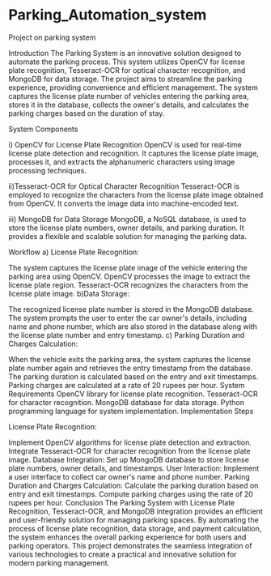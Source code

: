 # Parking_Automation_system
Project on parking system

Introduction The Parking System is an innovative solution designed to automate the parking process. This system utilizes OpenCV for license plate recognition, Tesseract-OCR for optical character recognition, and MongoDB for data storage. The project aims to streamline the parking experience, providing convenience and efficient management. The system captures the license plate number of vehicles entering the parking area, stores it in the database, collects the owner's details, and calculates the parking charges based on the duration of stay.

System Components

i) OpenCV for License Plate Recognition OpenCV is used for real-time license plate detection and recognition. It captures the license plate image, processes it, and extracts the alphanumeric characters using image processing techniques.

ii)Tesseract-OCR for Optical Character Recognition Tesseract-OCR is employed to recognize the characters from the license plate image obtained from OpenCV. It converts the image data into machine-encoded text.

iii) MongoDB for Data Storage MongoDB, a NoSQL database, is used to store the license plate numbers, owner details, and parking duration. It provides a flexible and scalable solution for managing the parking data.

Workflow
a) License Plate Recognition:

The system captures the license plate image of the vehicle entering the parking area using OpenCV.
OpenCV processes the image to extract the license plate region.
Tesseract-OCR recognizes the characters from the license plate image.
b)Data Storage:

The recognized license plate number is stored in the MongoDB database.
The system prompts the user to enter the car owner's details, including name and phone number, which are also stored in the database along with the license plate number and entry timestamp.
c) Parking Duration and Charges Calculation:

When the vehicle exits the parking area, the system captures the license plate number again and retrieves the entry timestamp from the database.
The parking duration is calculated based on the entry and exit timestamps.
Parking charges are calculated at a rate of 20 rupees per hour.
System Requirements
OpenCV library for license plate recognition.
Tesseract-OCR for character recognition.
MongoDB database for data storage.
Python programming language for system implementation.
Implementation Steps

License Plate Recognition:

Implement OpenCV algorithms for license plate detection and extraction.
Integrate Tesseract-OCR for character recognition from the license plate image.
Database Integration:
Set up MongoDB database to store license plate numbers, owner details, and timestamps.
User Interaction:
Implement a user interface to collect car owner's name and phone number.
Parking Duration and Charges Calculation:
Calculate the parking duration based on entry and exit timestamps.
Compute parking charges using the rate of 20 rupees per hour.
Conclusion The Parking System with License Plate Recognition, Tesseract-OCR, and MongoDB integration provides an efficient and user-friendly solution for managing parking spaces. By automating the process of license plate recognition, data storage, and payment calculation, the system enhances the overall parking experience for both users and parking operators. This project demonstrates the seamless integration of various technologies to create a practical and innovative solution for modern parking management.
